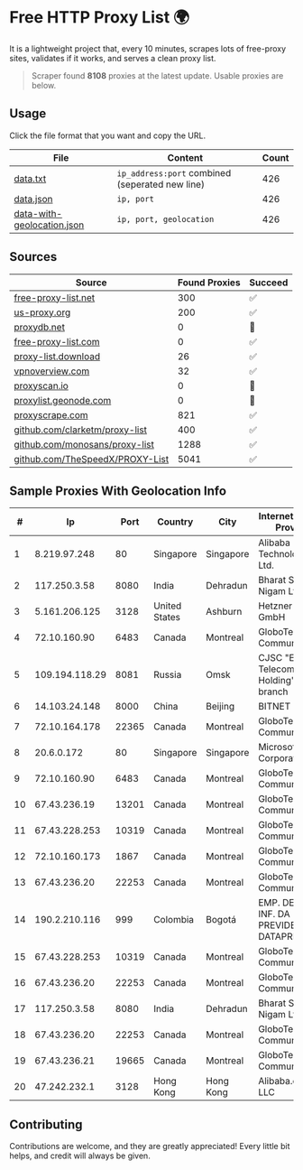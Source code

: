 
# Free HTTP Proxy List 🌍

It is a lightweight project that, every 10 minutes, scrapes lots of free-proxy sites, validates if it works, and serves a clean proxy list.


> Scraper found **8108** proxies at the latest update. Usable proxies are below.

## Usage

Click the file format that you want and copy the URL.


|File|Content|Count|
|----|-------|-----|
|[data.txt](https://raw.githubusercontent.com/themiralay/Proxy-List-World/master/data.txt)|`ip_address:port` combined (seperated new line)|426|
|[data.json](https://raw.githubusercontent.com/themiralay/Proxy-List-World/master/data.json)|`ip, port`|426|
|[data-with-geolocation.json](https://raw.githubusercontent.com/themiralay/Proxy-List-World/master/data-with-geolocation.json)|`ip, port, geolocation`|426|

## Sources

|Source|Found Proxies|Succeed|
|------|-------------|-------|
|[free-proxy-list.net](https://free-proxy-list.net)|300|✅|
|[us-proxy.org](https://www.us-proxy.org)|200|✅|
|[proxydb.net](http://proxydb.net)|0|🚫|
|[free-proxy-list.com](https://free-proxy-list.com/?page=&port=&type%5B%5D=http&type%5B%5D=https&up_time=0&search=Search)|0|✅|
|[proxy-list.download](https://www.proxy-list.download/HTTP)|26|✅|
|[vpnoverview.com](https://vpnoverview.com/privacy/anonymous-browsing/free-proxy-servers)|32|✅|
|[proxyscan.io](https://www.proxyscan.io)|0|🚫|
|[proxylist.geonode.com](https://proxylist.geonode.com/api/proxy-list?limit=300&page=1&sort_by=lastChecked&sort_type=desc&protocols=http,https)|0|🚫|
|[proxyscrape.com](https://api.proxyscrape.com/v2/?request=displayproxies&protocol=http&timeout=10000&country=all&ssl=all&anonymity=all)|821|✅|
|[github.com/clarketm/proxy-list](https://raw.githubusercontent.com/clarketm/proxy-list/master/proxy-list-raw.txt)|400|✅|
|[github.com/monosans/proxy-list](https://raw.githubusercontent.com/monosans/proxy-list/main/proxies/http.txt)|1288|✅|
|[github.com/TheSpeedX/PROXY-List](https://raw.githubusercontent.com/TheSpeedX/PROXY-List/master/http.txt)|5041|✅|


## Sample Proxies With Geolocation Info

|#|Ip|Port|Country|City|Internet Service Provider|
|-|--|----|-------|----|-------------------------|
|1|8.219.97.248|80|Singapore|Singapore|Alibaba (US) Technology Co., Ltd.|
|2|117.250.3.58|8080|India|Dehradun|Bharat Sanchar Nigam Ltd|
|3|5.161.206.125|3128|United States|Ashburn|Hetzner Online GmbH|
|4|72.10.160.90|6483|Canada|Montreal|GloboTech Communications|
|5|109.194.118.29|8081|Russia|Omsk|CJSC "ER-Telecom Holding" Omsk branch|
|6|14.103.24.148|8000|China|Beijing|BITNET|
|7|72.10.164.178|22365|Canada|Montreal|GloboTech Communications|
|8|20.6.0.172|80|Singapore|Singapore|Microsoft Corporation|
|9|72.10.160.90|6483|Canada|Montreal|GloboTech Communications|
|10|67.43.236.19|13201|Canada|Montreal|GloboTech Communications|
|11|67.43.228.253|10319|Canada|Montreal|GloboTech Communications|
|12|72.10.160.173|1867|Canada|Montreal|GloboTech Communications|
|13|67.43.236.20|22253|Canada|Montreal|GloboTech Communications|
|14|190.2.210.116|999|Colombia|Bogotá|EMP. DE TEC. E INF. DA PREVIDENCIA - DATAPREV|
|15|67.43.228.253|10319|Canada|Montreal|GloboTech Communications|
|16|67.43.236.20|22253|Canada|Montreal|GloboTech Communications|
|17|117.250.3.58|8080|India|Dehradun|Bharat Sanchar Nigam Ltd|
|18|67.43.236.20|22253|Canada|Montreal|GloboTech Communications|
|19|67.43.236.21|19665|Canada|Montreal|GloboTech Communications|
|20|47.242.232.1|3128|Hong Kong|Hong Kong|Alibaba.com LLC|



## Contributing

Contributions are welcome, and they are greatly appreciated! Every
little bit helps, and credit will always be given.

